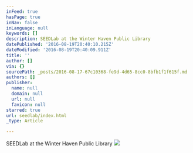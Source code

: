 ```yaml
---
inFeed: true
hasPage: true
inNav: false
inLanguage: null
keywords: []
description: SEEDLab at the Winter Haven Public Library
datePublished: '2016-08-19T20:40:10.215Z'
dateModified: '2016-08-19T20:40:09.911Z'
title: ''
author: []
via: {}
sourcePath: _posts/2016-08-17-67c10368-fe9d-4d65-8cc0-8bfb1f1f615f.md
authors: []
publisher:
  name: null
  domain: null
  url: null
  favicon: null
starred: true
url: seedlab/index.html
_type: Article

---
```

SEEDLab at the Winter Haven Public Library
![](https://the-grid-user-content.s3-us-west-2.amazonaws.com/86f0703b-f527-4087-9aaf-107bffa3887b.jpg)